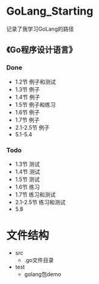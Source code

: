 # GoLang_Starting
记录了我学习GoLang的路径
## 《Go程序设计语言》
### Done
- 1.2节 例子和测试
- 1.3节 例子
- 1.4节 例子
- 1.5节 例子和练习
- 1.6节 例子
- 1.7节 例子
- 2.1-2.5节 例子
- 5.1-5.4
### Todo
- 1.3节 测试
- 1.4节 测试
- 1.5节 测试
- 1.6节 练习
- 1.7节 练习和测试
- 2.1-2.5节 练习和测试
- 5.8

# 文件结构
- src 
  - .go文件目录
- test  
  - golang包demo